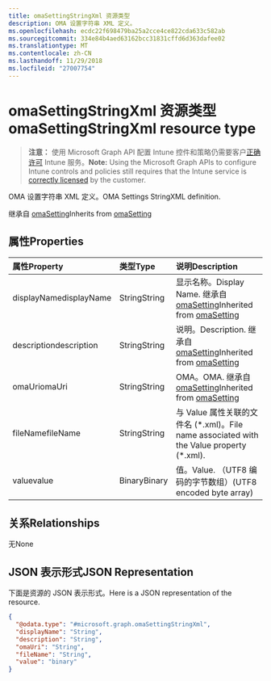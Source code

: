 ```yaml
---
title: omaSettingStringXml 资源类型
description: OMA 设置字符串 XML 定义。
ms.openlocfilehash: ecdc22f698479ba25a2cce4ce822cda633c582ab
ms.sourcegitcommit: 334e84b4aed63162bcc31831cffd6d363dafee02
ms.translationtype: MT
ms.contentlocale: zh-CN
ms.lasthandoff: 11/29/2018
ms.locfileid: "27007754"
---
```

# <a name="omasettingstringxml-resource-type"></a><span data-ttu-id="5b34e-103">omaSettingStringXml 资源类型</span><span class="sxs-lookup"><span data-stu-id="5b34e-103">omaSettingStringXml resource type</span></span>

> <span data-ttu-id="5b34e-104">**注意：** 使用 Microsoft Graph API 配置 Intune 控件和策略仍需要客户[正确许可](https://go.microsoft.com/fwlink/?linkid=839381) Intune 服务。</span><span class="sxs-lookup"><span data-stu-id="5b34e-104">**Note:** Using the Microsoft Graph APIs to configure Intune controls and policies still requires that the Intune service is [correctly licensed](https://go.microsoft.com/fwlink/?linkid=839381) by the customer.</span></span>

<span data-ttu-id="5b34e-105">OMA 设置字符串 XML 定义。</span><span class="sxs-lookup"><span data-stu-id="5b34e-105">OMA Settings StringXML definition.</span></span>

<span data-ttu-id="5b34e-106">继承自 [omaSetting](../resources/intune-deviceconfig-omasetting.md)</span><span class="sxs-lookup"><span data-stu-id="5b34e-106">Inherits from [omaSetting](../resources/intune-deviceconfig-omasetting.md)</span></span>

## <a name="properties"></a><span data-ttu-id="5b34e-107">属性</span><span class="sxs-lookup"><span data-stu-id="5b34e-107">Properties</span></span>
|<span data-ttu-id="5b34e-108">属性</span><span class="sxs-lookup"><span data-stu-id="5b34e-108">Property</span></span>|<span data-ttu-id="5b34e-109">类型</span><span class="sxs-lookup"><span data-stu-id="5b34e-109">Type</span></span>|<span data-ttu-id="5b34e-110">说明</span><span class="sxs-lookup"><span data-stu-id="5b34e-110">Description</span></span>|
|:---|:---|:---|
|<span data-ttu-id="5b34e-111">displayName</span><span class="sxs-lookup"><span data-stu-id="5b34e-111">displayName</span></span>|<span data-ttu-id="5b34e-112">String</span><span class="sxs-lookup"><span data-stu-id="5b34e-112">String</span></span>|<span data-ttu-id="5b34e-113">显示名称。</span><span class="sxs-lookup"><span data-stu-id="5b34e-113">Display Name.</span></span> <span data-ttu-id="5b34e-114">继承自 [omaSetting](../resources/intune-deviceconfig-omasetting.md)</span><span class="sxs-lookup"><span data-stu-id="5b34e-114">Inherited from [omaSetting](../resources/intune-deviceconfig-omasetting.md)</span></span>|
|<span data-ttu-id="5b34e-115">description</span><span class="sxs-lookup"><span data-stu-id="5b34e-115">description</span></span>|<span data-ttu-id="5b34e-116">String</span><span class="sxs-lookup"><span data-stu-id="5b34e-116">String</span></span>|<span data-ttu-id="5b34e-117">说明。</span><span class="sxs-lookup"><span data-stu-id="5b34e-117">Description.</span></span> <span data-ttu-id="5b34e-118">继承自 [omaSetting](../resources/intune-deviceconfig-omasetting.md)</span><span class="sxs-lookup"><span data-stu-id="5b34e-118">Inherited from [omaSetting](../resources/intune-deviceconfig-omasetting.md)</span></span>|
|<span data-ttu-id="5b34e-119">omaUri</span><span class="sxs-lookup"><span data-stu-id="5b34e-119">omaUri</span></span>|<span data-ttu-id="5b34e-120">String</span><span class="sxs-lookup"><span data-stu-id="5b34e-120">String</span></span>|<span data-ttu-id="5b34e-121">OMA。</span><span class="sxs-lookup"><span data-stu-id="5b34e-121">OMA.</span></span> <span data-ttu-id="5b34e-122">继承自 [omaSetting](../resources/intune-deviceconfig-omasetting.md)</span><span class="sxs-lookup"><span data-stu-id="5b34e-122">Inherited from [omaSetting](../resources/intune-deviceconfig-omasetting.md)</span></span>|
|<span data-ttu-id="5b34e-123">fileName</span><span class="sxs-lookup"><span data-stu-id="5b34e-123">fileName</span></span>|<span data-ttu-id="5b34e-124">String</span><span class="sxs-lookup"><span data-stu-id="5b34e-124">String</span></span>|<span data-ttu-id="5b34e-125">与 Value 属性关联的文件名 (\*.xml)。</span><span class="sxs-lookup"><span data-stu-id="5b34e-125">File name associated with the Value property (\*.xml).</span></span>|
|<span data-ttu-id="5b34e-126">value</span><span class="sxs-lookup"><span data-stu-id="5b34e-126">value</span></span>|<span data-ttu-id="5b34e-127">Binary</span><span class="sxs-lookup"><span data-stu-id="5b34e-127">Binary</span></span>|<span data-ttu-id="5b34e-128">值。</span><span class="sxs-lookup"><span data-stu-id="5b34e-128">Value.</span></span> <span data-ttu-id="5b34e-129">（UTF8 编码的字节数组）</span><span class="sxs-lookup"><span data-stu-id="5b34e-129">(UTF8 encoded byte array)</span></span>|

## <a name="relationships"></a><span data-ttu-id="5b34e-130">关系</span><span class="sxs-lookup"><span data-stu-id="5b34e-130">Relationships</span></span>
<span data-ttu-id="5b34e-131">无</span><span class="sxs-lookup"><span data-stu-id="5b34e-131">None</span></span>
## <a name="json-representation"></a><span data-ttu-id="5b34e-132">JSON 表示形式</span><span class="sxs-lookup"><span data-stu-id="5b34e-132">JSON Representation</span></span>
<span data-ttu-id="5b34e-133">下面是资源的 JSON 表示形式。</span><span class="sxs-lookup"><span data-stu-id="5b34e-133">Here is a JSON representation of the resource.</span></span>
<!-- {
  "blockType": "resource",
  "@odata.type": "microsoft.graph.omaSettingStringXml"
}
-->
``` json
{
  "@odata.type": "#microsoft.graph.omaSettingStringXml",
  "displayName": "String",
  "description": "String",
  "omaUri": "String",
  "fileName": "String",
  "value": "binary"
}
```



